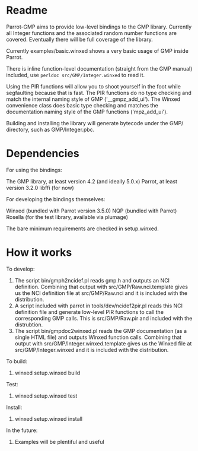 Readme
======

Parrot-GMP aims to provide low-level bindings to the GMP library.  Currently all Integer functions and the associated random number functions are covered.  Eventually there will be full coverage of the library.

Currently examples/basic.winxed shows a very basic usage of GMP inside Parrot.

There is inline function-level documentation (straight from the GMP manual) included, use `perldoc src/GMP/Integer.winxed` to read it.

Using the PIR functions will allow you to shoot yourself in the foot while segfaulting because that is fast. The PIR functions do no type checking and match the internal naming style of GMP ('\_\_gmpz\_add\_ui').  The Winxed convenience class does basic type checking and matches the documentation naming style of the GMP functions ('mpz\_add\_ui').

Building and installing the library will generate bytecode under the GMP/ directory, such as GMP/Integer.pbc.

Dependencies
============

For using the bindings:

The GMP library, at least version 4.2 (and ideally 5.0.x)
Parrot, at least version 3.2.0
libffi (for now)

For developing the bindings themselves:

Winxed (bundled with Parrot version 3.5.0)
NQP (bundled with Parrot)
Rosella (for the test library, available via plumage)

The bare minimum requirements are checked in setup.winxed.

How it works
============

To develop:

1. The script bin/gmph2ncidef.pl reads gmp.h and outputs an NCI definition. Combining that output with src/GMP/Raw.nci.template gives us the NCI definition file at src/GMP/Raw.nci and it is included with the distribution.
2. A script included with parrot in tools/dev/ncidef2pir.pl reads this NCI definition file and generate low-level PIR functions to call the corresponding GMP calls.  This is src/GMP/Raw.pir and included with the distrubtion.
3. The script bin/gmpdoc2winxed.pl reads the GMP documentation (as a single HTML file) and outputs Winxed function calls.  Combining that output with src/GMP/Integer.winxed.template gives us the Winxed file at src/GMP/Integer.winxed and it is included with the distribution.

To build:

1. winxed setup.winxed build

Test:

1. winxed setup.winxed test

Install:

1. winxed setup.winxed install

In the future:

1. Examples will be plentiful and useful
